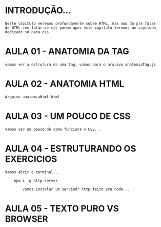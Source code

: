 # INTRODUÇÃO...
    Neste capitulo veremos profundamente sobre HTML, mas nao da pra falar de HTML sem falar de css porem apos este capitulo teremos um capitudo dedicado só para css

# AULA 01 - ANATOMIA DA TAG
    
    vamos ver a estrutura de uma tag, vamos para o arquivo anatomiaTag.js

# AULA 02 - ANATOMIA HTML

    Arquivo anatomiaHtml.html

# AULA 03 - UM POUCO DE CSS

    vamos ver um pouco de como funciona o CSS...

# AULA 04 - ESTRUTURANDO OS EXERCICIOS

    Vamos abrir o terminal...
         
        npm i -g http-server

            vamos instalar um serviodr http feito pra node...

# AULA 05 - TEXTO PURO VS BROWSER
